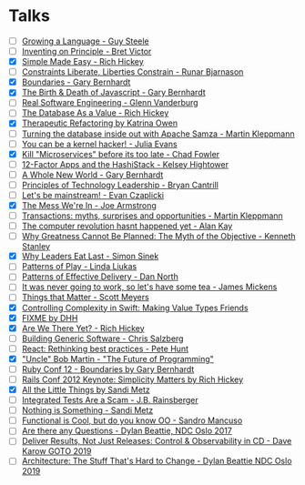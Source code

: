 # Talks

- [ ] [Growing a Language - Guy Steele](https://www.youtube.com/watch?v=_ahvzDzKdB0)
- [ ] [Inventing on Principle - Bret Victor](https://www.youtube.com/watch?v=PUv66718DII)
- [x] [Simple Made Easy - Rich Hickey](https://www.infoq.com/presentations/Simple-Made-Easy)
- [ ] [Constraints Liberate, Liberties Constrain - Runar Bjarnason](https://www.youtube.com/watch?v=GqmsQeSzMdw)
- [x] [Boundaries - Gary Bernhardt](https://www.destroyallsoftware.com/talks/boundaries)
- [x] [The Birth & Death of Javascript - Gary Bernhardt](https://www.destroyallsoftware.com/talks/the-birth-and-death-of-javascript)
- [ ] [Real Software Engineering - Glenn Vanderburg](https://www.youtube.com/watch?v=RhdlBHHimeM)
- [ ] [The Database As a Value - Rich Hickey](https://www.infoq.com/presentations/Datomic-Database-Value#)
- [x] [Therapeutic Refactoring by Katrina Owen](https://www.youtube.com/watch?v=J4dlF0kcThQ)
- [ ] [Turning the database inside out with Apache Samza - Martin Kleppmann](https://www.youtube.com/watch?v=fU9hR3kiOK0)
- [ ] [You can be a kernel hacker! - Julia Evans](https://www.youtube.com/watch?v=0IQlpFWTFbM)
- [x] [Kill "Microservices" before its too late - Chad Fowler](https://www.youtube.com/watch?v=-UKEPd2ipEk)
- [ ] [12-Factor Apps and the HashiStack - Kelsey Hightower](https://www.youtube.com/watch?v=NVl9cIiPF80)
- [ ] [A Whole New World - Gary Bernhardt](https://www.destroyallsoftware.com/talks/a-whole-new-world)
- [ ] [Principles of Technology Leadership - Bryan Cantrill](https://www.youtube.com/watch?v=9QMGAtxUlAc)
- [ ] [Let's be mainstream! - Evan Czaplicki](https://www.youtube.com/watch?v=oYk8CKH7OhE)
- [x] [The Mess We're In - Joe Armstrong](https://www.youtube.com/watch?v=lKXe3HUG2l4)
- [ ] [Transactions: myths, surprises and opportunities - Martin Kleppmann](https://www.youtube.com/watch?v=5ZjhNTM8XU8)
- [ ] [The computer revolution hasnt happened yet - Alan Kay](https://www.youtube.com/watch?v=oKg1hTOQXoY)
- [ ] [Why Greatness Cannot Be Planned: The Myth of the Objective - Kenneth Stanley](https://www.youtube.com/watch?v=dXQPL9GooyI)
- [x] [Why Leaders Eat Last - Simon Sinek](https://www.youtube.com/watch?v=ReRcHdeUG9Y)
- [ ] [Patterns of Play - Linda Liukas](https://www.youtube.com/watch?v=vbboehbgAN8)
- [ ] [Patterns of Effective Delivery - Dan North](https://vimeo.com/43659070)
- [ ] [It was never going to work, so let's have some tea - James Mickens](https://vimeo.com/146524997)
- [ ] [Things that Matter - Scott Meyers](https://www.youtube.com/watch?v=RT46MpK39rQ)
- [x] [Controlling Complexity in Swift: Making Value Types Friends](https://academy.realm.io/posts/andy-matuschak-controlling-complexity/])
- [x] [FIXME by DHH](https://www.youtube.com/watch?v=zKyv-IGvgGE)
- [x] [Are We There Yet? - Rich Hickey](https://www.infoq.com/presentations/Are-We-There-Yet-Rich-Hickey)
- [ ] [Building Generic Software - Chris Salzberg](https://www.youtube.com/watch?v=RZkemV_-__A)
- [ ] [React: Rethinking best practices - Pete Hunt](https://www.youtube.com/watch?v=x7cQ3mrcKaY)
- [x] ["Uncle" Bob Martin - "The Future of Programming"](https://www.youtube.com/watch?v=ecIWPzGEbFc)
- [ ] [Ruby Conf 12 - Boundaries by Gary Bernhardt](https://www.youtube.com/watch?v=yTkzNHF6rMs)
- [ ] [Rails Conf 2012 Keynote: Simplicity Matters by Rich Hickey](https://www.youtube.com/watch?v=rI8tNMsozo0)
- [x] [All the Little Things by Sandi Metz](https://www.youtube.com/watch?v=8bZh5LMaSmE)
- [ ] [Integrated Tests Are a Scam - J.B. Rainsberger](https://vimeo.com/80533536)
- [ ] [Nothing is Something - Sandi Metz](https://www.youtube.com/watch?v=29MAL8pJImQ)
- [ ] [Functional is Cool, but do you know OO - Sandro Mancuso](https://www.youtube.com/watch?v=oiFYPAel-KY)
- [ ] [Are there any Questions - Dylan Beattie, NDC Oslo 2017](https://www.youtube.com/watch?v=o6aLNvlQaGo)
- [ ] [Deliver Results, Not Just Releases: Control & Observability in CD - Dave Karow GOTO 2019](https://www.youtube.com/watch?v=s4l0iwa0XHw)
- [ ] [Architecture: The Stuff That's Hard to Change - Dylan Beattie NDC Oslo 2019](https://www.youtube.com/watch?v=3LtQWxhqjqI)
